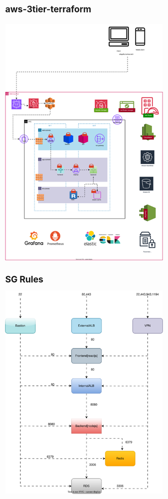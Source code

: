 # aws-3tier-terraform
![3-tier AWS Architecture](diagrams/3-tier.drawio.svg)
---
# SG Rules
![SG Rules](diagrams/sg-rules.drawio.svg)